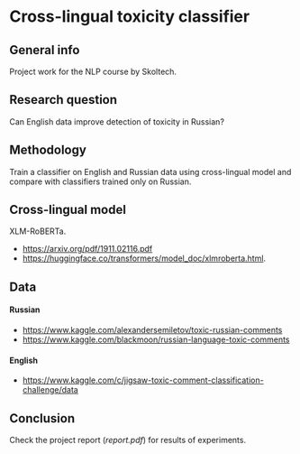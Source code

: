 # Cross-lingual toxicity classifier

## General info
Project work for the NLP course by Skoltech.

## Research question
Сan English data improve detection of toxicity in Russian?

## Methodology
Train a classifier on English and Russian data using cross-lingual model and compare with classifiers trained only on Russian.

## Cross-lingual model
XLM-RoBERTa.
- https://arxiv.org/pdf/1911.02116.pdf
- https://huggingface.co/transformers/model_doc/xlmroberta.html.

## Data
#### Russian
- https://www.kaggle.com/alexandersemiletov/toxic-russian-comments
- https://www.kaggle.com/blackmoon/russian-language-toxic-comments

#### English
- https://www.kaggle.com/c/jigsaw-toxic-comment-classification-challenge/data

## Conclusion
Check the project report (*report.pdf*) for results of experiments.
